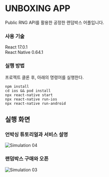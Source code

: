 # UNBOXING APP
Public RNG API를 활용한 공정한 랜덤박스 어플입니다.

### 사용 기술
React 17.0.1   
React Native 0.64.1   

### 실행 방법
프로젝트 클론 후, 아래의 명령어를 실행한다.
~~~
npm install
cd ios && pod install 
npx react-native start
npx react-native run-ios
npx react-native run-android
~~~

## 실행 화면

### 언박싱 튜토리얼과 서비스 설명
![Simulation 04](https://user-images.githubusercontent.com/45932570/130071476-ba315500-954a-45bd-ba43-aa78b9d46a2a.gif)

### 랜덤박스 구매와 오픈
![Simulation 03](https://user-images.githubusercontent.com/45932570/130071227-c0e5f099-d4fa-4c5e-8212-926c3053e92a.gif)
